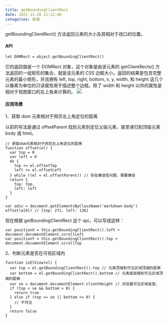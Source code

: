```yaml
---
title: getBoundingClientRect
date: 2021-11-28 21:12:40
categories: 前端
---
```

getBoundingClientRect() 方法返回元素的大小及其相对于视口的位置。

#### API

`let DOMRect = object.getBoundingClientRect()`

它的返回值是一个 DOMRect 对象，这个对象是由该元素的 getClientRects() 方法返回的一组矩形的集合，就是该元素的 CSS 边框大小。返回的结果是包含完整元素的最小矩形，并且拥有 left, top, right, bottom, x, y, width, 和 height 这几个以像素为单位的只读属性用于描述整个边框。除了 width 和 height 以外的属性是相对于视图窗口的左上角来计算的。
![](https://upload-images.jianshu.io/upload_images/10024246-b71bf6b9f5ccaa33.png?imageMogr2/auto-orient/strip%7CimageView2/2/w/1240)


#### 应用场景

1、获取 dom 元素相对于网页左上角定位的距离

以前的写法是通过 offsetParent 找到元素到定位父级元素，直至递归到顶级元素 body 或 html。

```
// 获取dom元素相对于网页左上角定位的距离
function offset(el) {
  var top = 0
  var left = 0
  do {
    top += el.offsetTop
    left += el.offsetLeft
  } while ((el = el.offsetParent)) // 存在兼容性问题，需要兼容
  return {
    top: top,
    left: left
  }
}

var odiv = document.getElementsByClassName('markdown-body')
offset(a[0]) // {top: 271, left: 136}
```

现在根据 getBoundingClientRect 这个 api，可以写成这样：

```
var positionX = this.getBoundingClientRect().left + document.documentElement.scrollLeft
var positionY = this.getBoundingClientRect().top + document.documentElement.scrollTop
```

2、判断元素是否在可视区域内

```
function isElView(el) {
  var top = el.getBoundingClientRect().top // 元素顶端到可见区域顶端的距离
  var bottom = el.getBoundingClientRect().bottom // 元素底部端到可见区域顶端的距离
  var se = document.documentElement.clientHeight // 浏览器可见区域高度。
  if (top < se && bottom > 0) {
    return true
  } else if (top >= se || bottom <= 0) {
    // 不可见
  }
  return false
}
```
